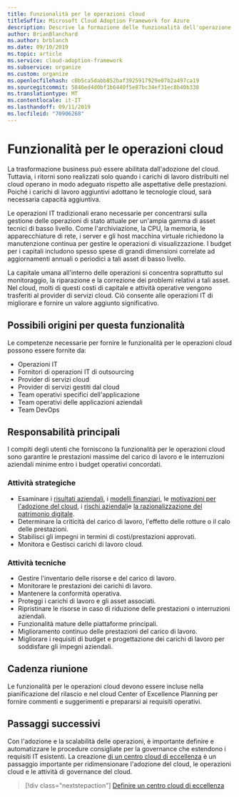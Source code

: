 ```yaml
---
title: Funzionalità per le operazioni cloud
titleSuffix: Microsoft Cloud Adoption Framework for Azure
description: Descrive la formazione delle funzionalità dell'operazione cloud
author: BrianBlanchard
ms.author: brblanch
ms.date: 09/10/2019
ms.topic: article
ms.service: cloud-adoption-framework
ms.subservice: organize
ms.custom: organize
ms.openlocfilehash: c0b5ca5dabb852baf3925917929e07b2a497ca19
ms.sourcegitcommit: 5846ed4d0bf1b6440f5e87bc34ef31ec8b40b338
ms.translationtype: MT
ms.contentlocale: it-IT
ms.lasthandoff: 09/11/2019
ms.locfileid: "70906268"
---
```

# <a name="cloud-operation-capabilities"></a>Funzionalità per le operazioni cloud

La trasformazione business può essere abilitata dall'adozione del cloud. Tuttavia, i ritorni sono realizzati solo quando i carichi di lavoro distribuiti nel cloud operano in modo adeguato rispetto alle aspettative delle prestazioni. Poiché i carichi di lavoro aggiuntivi adottano le tecnologie cloud, sarà necessaria capacità aggiuntiva.

Le operazioni IT tradizionali erano necessarie per concentrarsi sulla gestione delle operazioni di stato attuale per un'ampia gamma di asset tecnici di basso livello. Come l'archiviazione, la CPU, la memoria, le apparecchiature di rete, i server e gli host macchina virtuale richiedono la manutenzione continua per gestire le operazioni di visualizzazione. I budget per i capitali includono spesso spese di grandi dimensioni correlate ad aggiornamenti annuali o periodici a tali asset di basso livello.

 La capitale umana all'interno delle operazioni si concentra soprattutto sul monitoraggio, la riparazione e la correzione dei problemi relativi a tali asset. Nel cloud, molti di questi costi di capitale e attività operative vengono trasferiti al provider di servizi cloud. Ciò consente alle operazioni IT di migliorare e fornire un valore aggiunto significativo.

## <a name="possible-sources-for-this-capability"></a>Possibili origini per questa funzionalità

Le competenze necessarie per fornire le funzionalità per le operazioni cloud possono essere fornite da:

- Operazioni IT
- Fornitori di operazioni IT di outsourcing
- Provider di servizi cloud
- Provider di servizi gestiti dal cloud
- Team operativi specifici dell'applicazione
- Team operativi delle applicazioni aziendali
- Team DevOps

## <a name="key-responsibilities"></a>Responsabilità principali

I compiti degli utenti che forniscono la funzionalità per le operazioni cloud sono garantire le prestazioni massime del carico di lavoro e le interruzioni aziendali minime entro i budget operativi concordati.

### <a name="strategic-tasks"></a>Attività strategiche

- Esaminare i [risultati aziendali](../business-strategy/business-outcomes/index.md), i [modelli finanziari](../business-strategy/financial-models.md), le [motivazioni per l'adozione del cloud](../business-strategy/motivations-why-are-we-moving-to-the-cloud.md), i [rischi aziendali](../governance/policy-compliance/risk-tolerance.md)e [la razionalizzazione del patrimonio digitale](../digital-estate/overview.md).
- Determinare la criticità del carico di lavoro, l'effetto delle rotture o il calo delle prestazioni.
- Stabilisci gli impegni in termini di costi/prestazioni approvati.
- Monitora e Gestisci carichi di lavoro cloud.

### <a name="technical-tasks"></a>Attività tecniche

- Gestire l'inventario delle risorse e del carico di lavoro.
- Monitorare le prestazioni dei carichi di lavoro.
- Mantenere la conformità operativa.
- Proteggi i carichi di lavoro e gli asset associati.
- Ripristinare le risorse in caso di riduzione delle prestazioni o interruzioni aziendali.
- Funzionalità mature delle piattaforme principali.
- Miglioramento continuo delle prestazioni del carico di lavoro.
- Migliorare i requisiti di budget e progettazione dei carichi di lavoro per soddisfare gli impegni aziendali.

## <a name="meeting-cadence"></a>Cadenza riunione

Le funzionalità per le operazioni cloud devono essere incluse nella pianificazione del rilascio e nel cloud Center of Excellence Planning per fornire commenti e suggerimenti e prepararsi ai requisiti operativi.

## <a name="next-steps"></a>Passaggi successivi

Con l'adozione e la scalabilità delle operazioni, è importante definire e automatizzare le procedure consigliate per la governance che estendono i requisiti IT esistenti. La creazione [di un centro cloud di eccellenza](./cloud-center-excellence.md) è un passaggio importante per ridimensionare l'adozione del cloud, le operazioni cloud e le attività di governance del cloud.

> [!div class="nextstepaction"]
> [Definire un centro cloud di eccellenza](./cloud-center-excellence.md)
